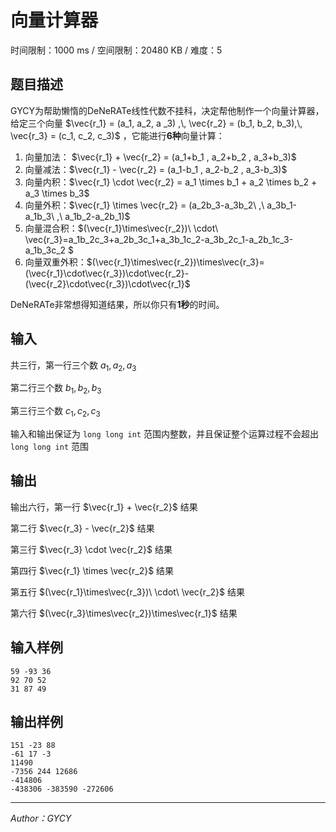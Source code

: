 # 向量计算器

时间限制：1000 ms / 空间限制：20480 KB / 难度：5

## 题目描述

GYCY为帮助懒惰的DeNeRATe线性代数不挂科，决定帮他制作一个向量计算器，给定三个向量 $\vec{r_1} = (a_1, a_2, a _3)  ,\, \vec{r_2} = (b_1, b_2, b_3),\, \vec{r_3} = (c_1, c_2, c_3)$ ，它能进行**6种**向量计算：

1. 向量加法： $\vec{r_1} + \vec{r_2} = (a_1+b_1 , a_2+b_2 , a_3+b_3)$
2. 向量减法：$\vec{r_1} - \vec{r_2} = (a_1-b_1 , a_2-b_2 , a_3-b_3)$
3. 向量内积：$\vec{r_1} \cdot \vec{r_2} = a_1 \times b_1 + a_2 \times b_2 + a_3 \times b_3$
4. 向量外积：$\vec{r_1} \times \vec{r_2} = (a_2b_3-a_3b_2\ ,\ a_3b_1-a_1b_3\ ,\ a_1b_2-a_2b_1)$
5. 向量混合积：$(\vec{r_1}\times\vec{r_2})\ \cdot\ \vec{r_3}=a_1b_2c_3+a_2b_3c_1+a_3b_1c_2-a_3b_2c_1-a_2b_1c_3-a_1b_3c_2 $
6. 向量双重外积：$(\vec{r_1}\times\vec{r_2})\times\vec{r_3}=(\vec{r_1}\cdot\vec{r_3})\cdot\vec{r_2}-(\vec{r_2}\cdot\vec{r_3})\cdot\vec{r_1}$

DeNeRATe非常想得知道结果，所以你只有**1秒**的时间。

## 输入

共三行，第一行三个数 $a_1,a_2,a_3$

第二行三个数 $b_1,b_2,b_3$

第三行三个数 $c_1,c_2,c_3$

输入和输出保证为 `long long int` 范围内整数，并且保证整个运算过程不会超出 `long long int` 范围

## 输出

输出六行，第一行 $\vec{r_1} + \vec{r_2}$ 结果

第二行 $\vec{r_3} - \vec{r_2}$ 结果

第三行 $\vec{r_3} \cdot \vec{r_2}$ 结果

第四行 $\vec{r_1} \times \vec{r_2}$ 结果

第五行 $(\vec{r_1}\times\vec{r_3})\ \cdot\ \vec{r_2}$ 结果

第六行 $(\vec{r_3}\times\vec{r_2})\times\vec{r_1}$ 结果

## 输入样例

    59 -93 36
    92 70 52
    31 87 49

## 输出样例

    151 -23 88
    -61 17 -3
    11490
    -7356 244 12686
    -414806
    -438306 -383590 -272606

---
*Author：GYCY*
